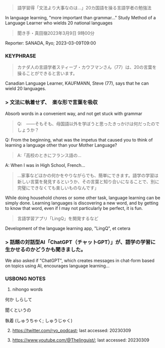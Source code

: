 > 語学習得「文法より大事なのは…」20カ国語を操る言語学者の勉強法

In language learning, "more important than grammar..." Study Method of a Language Learner who wields 20 national languages

> 聞き手・真田嶺2023年3月9日 9時00分

Reporter: SANADA, Ryo; 2023-03-09T09:00

### KEYPHRASE

> カナダ人の言語学者スティーブ・カウフマンさん（77）は、20の言葉を操ることができると言います。

Canadian Language Learner, KAUFMANN, Steve (77), says that he can wield 20 languages.

### > 文法に執着せず、　楽な形で言葉を吸収

Absorb words in a convenient way, and not get stuck with grammar

> Q:　――そもそも、母国語以外を学ぼうと思ったきっかけは何だったのでしょうか？

Q: From the beginning, what was the impetus that caused you to think of learning a language other than your Mother Language?

> A:「高校のときにフランス語の…

A: When I was in High School, French...

> ...家事などほかの何かをやりながらでも、簡単にできます。語学の学習は新しい言葉を発見するというか、その言葉と知り合いになることで、別に完璧にできなくても楽しいものなんです」

While doing household chores or some other task, language learning can be simply done. Learning languages is discovering a new word, and by getting to know that word, even if I may not particularly be perfect, it is fun. 

> 言語学習アプリ「LingQ」を開発するなど

Development of the language learning app, "LingQ", et cetera

### > 話題の対話型AI「ChatGPT（チャットGPT）」が、語学の学習に生かせるのかどうかも聞きました。

We also asked if "ChatGPT", which creates messages in chat-form based on topics using AI, encourages language learning...

### USBONG NOTES

1) nihongo words

何か しらして

聞くというの

執着 (しゅうちゃく; しゅうじゃく)

2) https://twitter.com/ryo_podcast; last accessed: 20230309

2) https://www.youtube.com/@Thelinguist/; last accessed: 20230309
